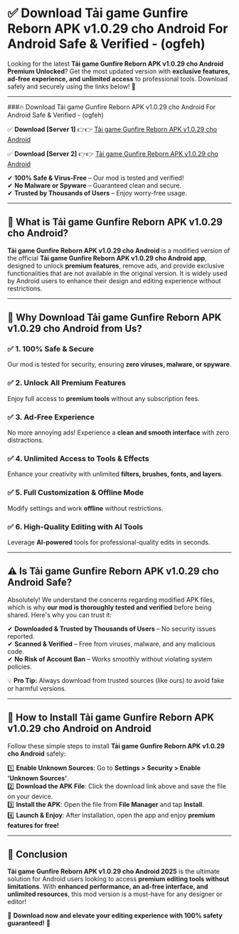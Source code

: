 
# ✅ Download Tải game Gunfire Reborn APK v1.0.29 cho Android For Android Safe & Verified -  (ogfeh) 

Looking for the latest **Tải game Gunfire Reborn APK v1.0.29 cho Android Premium Unlocked**? Get the most updated version with **exclusive features, ad-free experience, and unlimited access** to professional tools. Download safely and securely using the links below! 🚀  

---

###🔥 Download Tải game Gunfire Reborn APK v1.0.29 cho Android For Android Safe & Verified -  (ogfeh)  

✅ **Download [Server 1]** 👉👉 [Tải game Gunfire Reborn APK v1.0.29 cho Android ](https://apkcomod.com?title=Tải_game_Gunfire_Reborn_APK_v1.0.29_cho_Android)  

✅ **Download [Server 2]** 👉👉 [Tải game Gunfire Reborn APK v1.0.29 cho Android ](https://apkcomod.com?title=Tải_game_Gunfire_Reborn_APK_v1.0.29_cho_Android)  

✔ **100% Safe & Virus-Free** – Our mod is tested and verified!  
✔ **No Malware or Spyware** – Guaranteed clean and secure.  
✔ **Trusted by Thousands of Users** – Enjoy worry-free usage.  

---

## 📌 What is Tải game Gunfire Reborn APK v1.0.29 cho Android?  

**Tải game Gunfire Reborn APK v1.0.29 cho Android** is a modified version of the official **Tải game Gunfire Reborn APK v1.0.29 cho Android app**, designed to unlock **premium features**, remove ads, and provide exclusive functionalities that are not available in the original version. It is widely used by Android users to enhance their design and editing experience without restrictions.  

---

## 🌟 Why Download Tải game Gunfire Reborn APK v1.0.29 cho Android from Us?  

### ✅ 1. 100% Safe & Secure  
Our mod is tested for security, ensuring **zero viruses, malware, or spyware**.  

### ✅ 2. Unlock All Premium Features  
Enjoy full access to **premium tools** without any subscription fees.  

### ✅ 3. Ad-Free Experience  
No more annoying ads! Experience a **clean and smooth interface** with zero distractions.  

### ✅ 4. Unlimited Access to Tools & Effects  
Enhance your creativity with unlimited **filters, brushes, fonts, and layers**.  

### ✅ 5. Full Customization & Offline Mode  
Modify settings and work **offline** without restrictions.  

### ✅ 6. High-Quality Editing with AI Tools  
Leverage **AI-powered** tools for professional-quality edits in seconds.  

---

## ⚠️ Is Tải game Gunfire Reborn APK v1.0.29 cho Android Safe?  

Absolutely! We understand the concerns regarding modified APK files, which is why **our mod is thoroughly tested and verified** before being shared. Here's why you can trust it:  

✔ **Downloaded & Trusted by Thousands of Users** – No security issues reported.  
✔ **Scanned & Verified** – Free from viruses, malware, and any malicious code.  
✔ **No Risk of Account Ban** – Works smoothly without violating system policies.  

💡 **Pro Tip:** Always download from trusted sources (like ours) to avoid fake or harmful versions.  

---

## 📲 How to Install Tải game Gunfire Reborn APK v1.0.29 cho Android on Android  

Follow these simple steps to install **Tải game Gunfire Reborn APK v1.0.29 cho Android** safely:  

1️⃣ **Enable Unknown Sources**: Go to **Settings > Security > Enable 'Unknown Sources'**.  
2️⃣ **Download the APK File**: Click the download link above and save the file on your device.  
3️⃣ **Install the APK**: Open the file from **File Manager** and tap **Install**.  
4️⃣ **Launch & Enjoy**: After installation, open the app and enjoy **premium features for free!**  

---

## 🚀 Conclusion  

**Tải game Gunfire Reborn APK v1.0.29 cho Android 2025** is the ultimate solution for Android users looking to access **premium editing tools without limitations**. With **enhanced performance, an ad-free interface, and unlimited resources**, this mod version is a must-have for any designer or editor!  

🔻 **Download now and elevate your editing experience with 100% safety guaranteed!** 🔻  

